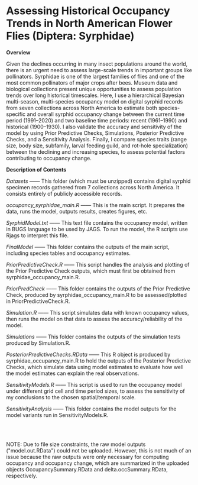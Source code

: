 # Assessing Historical Occupancy Trends in North American Flower Flies (Diptera: Syrphidae)

**Overview**

Given the declines occurring in many insect populations around the world, there is an urgent need to assess large-scale trends in important groups like pollinators. Syrphidae is one of the largest families of flies and one of the most common pollinators of major crops after bees. Museum data and biological collections present unique opportunities to assess population trends over long historical timescales. Here, I use a hierarchical Bayesian multi-season, multi-species occupancy model on digital syrphid records from seven collections across North America to estimate both species-specific and overall syrphid occupancy change between the current time period (1991–2020) and two baseline time periods: recent (1961–1990) and historical (1900–1930). I also validate the accuracy and sensitivity of the model by using Prior Predictive Checks, Simulations, Posterior Predictive Checks, and a Sensitivity Analysis. Finally, I compare species traits (range size, body size, subfamily, larval feeding guild, and rot-hole specialization) between the declining and increasing species, to assess potential factors contributing to occupancy change.
 
 
**Description of Contents**

*Datasets* —— This folder (which must be unzipped) contains digital syrphid specimen records gathered from 7 collections across North America. It consists entirely of publicly accessible records.

*occupancy_syrphidae_main.R* —— This is the main script. It prepares the data, runs the model, outputs results, creates figures, etc.

*SyrphidModel.txt* —— This text file contains the occupancy model, written in BUGS language to be used by JAGS. To run the model, the R scripts use Rjags to interpret this file.

*FinalModel* —— This folder contains the outputs of the main script, including species tables and occupancy estimates.

*PriorPredictiveCheck.R* —— This script handles the analysis and plotting of the Prior Predictive Check outputs, which must first be obtained from syrphidae_occupancy_main.R.

*PriorPredCheck* —— This folder contains the outputs of the Prior Predictive Check, produced by syrphidae_occupancy_main.R to be assessed/plotted in PriorPredictiveCheck.R.

*Simulation.R* —— This script simulates data with known occupancy values, then runs the model on that data to assess the accuracy/reliability of the model.

*Simulations* —— This folder contains the outputs of the simulation tests produced by Simulation.R.

*PosteriorPredictiveChecks.RData* —— This R object is produced by syrphidae_occupancy_main.R to hold the outputs of the Posterior Predictive Checks, which simulate data using model estimates to evaluate how well the model estimates can explain the real observations.

*SensitivityModels.R* —— This script is used to run the occupancy model under different grid cell and time period sizes, to assess the sensitivity of my conclusions to the chosen spatial/temporal scale.

*SensitivityAnalysis* —— This folder contains the model outputs for the model variants run in SensitivityModels.R.

<br />&emsp;

NOTE: Due to file size constraints, the raw model outputs ("model.out.RData") could not be uploaded. However, this is not much of an issue because the raw outputs were only necessary for computing occupancy and occupancy change, which are summarized in the uploaded objects OccupancySummary.RData and delta.occSummary.RData, respectively.
